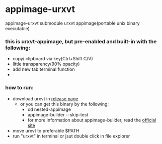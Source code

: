 # appimage-urxvt
appimage-urxvt submodule
urxvt appimage(portable unix binary executable)



### this is urxvt-appimage, but pre-enabled and built-in with the following:

- copy/ clipboard via key(Ctrl+Shift C/V)
- little transparency(90% opacity)
- add new tab terminal function
- 

### how to run:
- download urxvt in [release page](https://github.com/appstew/appimage-urxvt/releases/tag/v1.00)
  - or you can get this binary by the following:
    - cd nested-appimage
    - appimage-builder --skip-test
    - for more information about appimage-builder, read the [official site](https://appimage-builder.readthedocs.io/en/latest/)
- move urxvt to preferable $PATH
- run "urxvt" in terminal or jsut double click in file explorer
